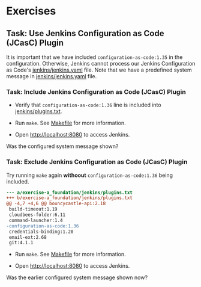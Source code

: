 # Exercises

## Task: Use Jenkins Configuration as Code (JCasC) Plugin

It is important that we have included `configuration-as-code:1.35` in the configuration. Otherwise, Jenkins cannot process our Jenkins Configuration as Code's [jenkins/jenkins.yaml](jenkins/jenkins.yaml) file. Note that we have a predefined system message in [jenkins/jenkins.yaml](jenkins/jenkins.yaml) file.

### Task: Include Jenkins Configuration as Code (JCasC) Plugin

- Verify that `configuration-as-code:1.36` line is included into [jenkins/plugins.txt](jenkins/plugins.txt).

- Run `make`. See [Makefile](Makefile) for more information.

- Open [http://localhost:8080](http://localhost:8080) to access Jenkins.

Was the configured system message shown?

### Task: Exclude Jenkins Configuration as Code (JCasC) Plugin

Try running `make` again __withoout__ `configuration-as-code:1.36` being included.

```patch
--- a/exercise-a_foundation/jenkins/plugins.txt
+++ b/exercise-a_foundation/jenkins/plugins.txt
@@ -4,7 +4,6 @@ bouncycastle-api:2.18
 build-timeout:1.19
 cloudbees-folder:6.11
 command-launcher:1.4
-configuration-as-code:1.36
 credentials-binding:1.20
 email-ext:2.68
 git:4.1.1
```

- Run `make`. See [Makefile](Makefile) for more information.

- Open [http://localhost:8080](http://localhost:8080) to access Jenkins.

Was the earlier configured system message shown now?
